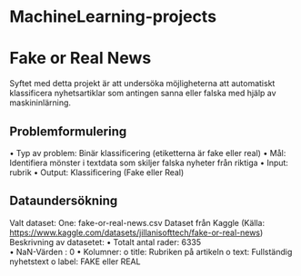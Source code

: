 # MachineLearning-projects
# Fake or Real News
Syftet med detta projekt är att undersöka möjligheterna att automatiskt klassificera nyhetsartiklar som antingen sanna eller falska med hjälp av maskininlärning.
## Problemformulering
•	Typ av problem: Binär klassificering (etiketterna är fake eller real)
•	Mål: Identifiera mönster i textdata som skiljer falska nyheter från riktiga
•	Input: rubrik
•	Output: Klassificering (Fake eller Real)
## Dataundersökning
Valt dataset:
One: 
fake-or-real-news.csv Dataset från Kaggle
(Källa: https://www.kaggle.com/datasets/jillanisofttech/fake-or-real-news)
Beskrivning av datasetet:
•	Totalt antal rader: 6335     
•	NaN-Värden : 0 
•	Kolumner:
    o	title: Rubriken på artikeln
    o	text: Fullständig nyhetstext
    o	label: FAKE eller REAL
